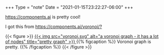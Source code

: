 +++
Type = "note"
Date = "2021-01-15T23:22:27-06:00"
+++

<https://components.ai> is pretty cool!

I got this from <https://components.ai/voronoi/?>

{{< figure >}}
<a href="https://components.ai/voronoi?id=q8ELZ8Kmq0N96DVjE90K" 
data-versionurl="https://web.archive.org/web/20210116053613/https://components.ai/voronoi?id=q8ELZ8Kmq0N96DVjE90K"
data-versiondate="2021-01-16">
{{< img src="voronoi.svg" alt="a voronoi graph - it has a lot of nodes" title="pretty graph" >}}
</a>
{{% figcaption %}}
Voronoi graph is pretty.
{{% /figcaption %}}
{{< /figure >}}
